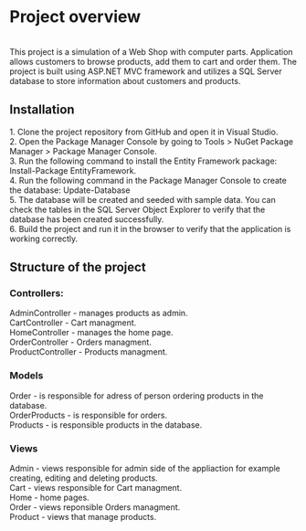 <h1>Project overview</h1><br>
This project is a simulation of a Web Shop with computer parts. Application allows customers to browse products, add them to cart and order them. The project is built using ASP.NET MVC framework and utilizes a SQL Server database to store information about customers and products.<br>
<h2>Installation</h2>
1. Clone the project repository from GitHub and open it in Visual Studio.<br>
2. Open the Package Manager Console by going to Tools > NuGet Package Manager > Package Manager Console.<br>
3. Run the following command to install the Entity Framework package: Install-Package EntityFramework.<br>
4. Run the following command in the Package Manager Console to create the database: Update-Database<br>
5. The database will be created and seeded with sample data. You can check the tables in the SQL Server Object Explorer to verify that the database has been created successfully.<br>
6. Build the project and run it in the browser to verify that the application is working correctly.<br>
<h2>Structure of the project</h2>
<h3><b>Controllers:</b></h3>
AdminController - manages products as admin.<br>
CartController - Cart managment.<br>
HomeController - manages the home page.<br>
OrderController - Orders managment.<br>
ProductController - Products managment.<br>
<h3><b>Models</b></h3>
Order - is responsible for adress of person ordering products in the database.<br>
OrderProducts - is responsible for orders.<br>
Products - is responsible products in the database.<br>
<h3><b>Views</b></h3>
Admin - views responsible for admin side of the appliaction for example creating, editing and deleting products.<br>
Cart - views responsible for Cart managment.<br>
Home - home pages.<br>
Order - views reponsible Orders managment.<br>
Product - views that manage products.<br>
